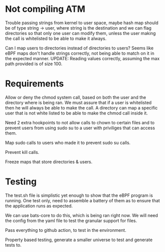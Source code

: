# Not compiling ATM

Trouble passing strings from kernel to user space, maybe hash map should be of type string -> user, where string is the destination and we can flag directories so that only one user can modify them, unless the user making the call is whitelisted to be able to make it always.

Can I map users to directories instead of directories to users? Seems like eBPF maps don't handle strings correctly, not being able to match on it in the expected manner.
UPDATE: Reading values correctly, assuming the max path provided is of size 100.

# Requirements

Allow or deny the chmod system call, based on both the user and the directory where is being ran. We must assure that if a user is whitelisted then he will always be able to make the call. A directory can map a specific user that is not white listed to be able to make the chmod call inside it.

Need 2 extra hookpoints to not allow calls to chown to certain files and to prevent users from using sudo su to a user with priviliges that can access them.

Map sudo calls to users who made it to prevent sudo su calls.

Prevent kill calls.

Freeze maps that store directories & users.

# Testing

The test.sh file is simplistic yet enough to show that the eBPF program is running. One test only, need to assemble a battery of them as to ensure that the application runs as expected.

We can use bats-core to do this, which is being ran right now. We will need the config from the yaml file to test the granular support for files.

Pass everything to github action, to test in the environment.

Property based testing, generate a smaller universe to test and generate tests to.
